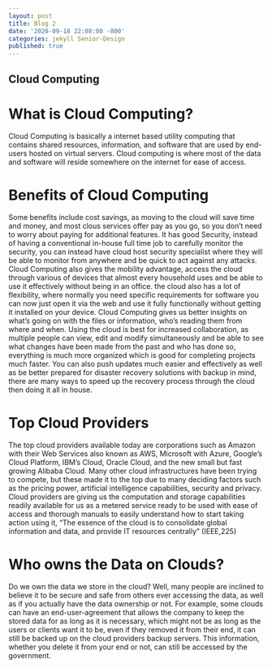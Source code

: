 ```yaml
---
layout: post
title: Blog 2
date: '2020-09-18 22:08:00 -800'
categories: jekyll Senior-Design
published: true
---
```

## Cloud Computing 

# What is Cloud Computing? 
  Cloud Computing is basically a internet based utility computing that contains shared resources, information, and software that are used by end-users hosted on virtual servers. Cloud computing is where most of the data and software will reside somewhere on the internet for ease of access. 

# Benefits of Cloud Computing
  Some benefits include cost savings, as moving to the cloud will save time and money, and most clous services offer pay as you go, so you don’t need to worry about paying for additional features. It has good Security, instead of having a conventional in-house full time job to carefully monitor the security, you can instead have cloud host security specialist where they will be able to monitor from anywhere and be quick to act against any attacks. Cloud Computing also gives the mobility advantage, access the cloud through various of devices that almost every household uses and be able to use it effectively without being in an office. the cloud also has a lot of flexibility, where normally you need specific requirements for software you can now just open it via the web and use it fully functionally without getting it installed on your device. Cloud Computing gives us better insights on what’s going on with the files or information, who’s reading them from where and when. Using the cloud is best for increased collaboration, as multiple people can view, edit and modify simultaneously and be able to see what changes have been made from the past and who has done so, everything is much more organized which is good for completing projects much faster. You can also push updates much easier and effectively as well as be better prepared for disaster recovery solutions with backup in mind, there are many ways to speed up the recovery process through the cloud then doing it all in house. 

# Top Cloud Providers 
  The top cloud providers available today are corporations such as Amazon with their Web Services also known as AWS, Microsoft with Azure, Google’s Cloud Platform, IBM’s Cloud, Oracle Cloud, and the new small but fast growing Alibaba Cloud. Many other cloud infrastructures have been trying to compete, but these made it to the top due to many deciding factors such as the pricing
power, artificial intelligence capabilities, security and privacy. Cloud providers are giving us the computation and storage capabilities readily available for us as a metered service ready to be used with ease of access and thorough manuals to easily understand how to start taking action using it, “The essence of the cloud is to consolidate global information and data, and provide IT resources centrally” (IEEE,225)

# Who owns the Data on Clouds?
  Do we own the data we store in the cloud? Well, many people are inclined to believe it to be secure and safe from others ever accessing the data, as well as if you actually have the data ownership or not. For example, some clouds can have an end-user-agreement that allows the company to keep the stored data for as long as it is necessary, which might not be as long as the users or clients want it to be, even if they removed it from their end, it can still be backed up on the cloud providers backup servers. This information, whether you delete it from your end or not, can still be accessed by the government. 

